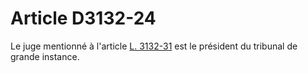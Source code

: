 # Article D3132-24

  
Le juge mentionné à l'article [L. 3132-31][1] est le président du tribunal de grande instance.

 [1]: /affichCodeArticle.do?cidTexte=LEGITEXT000006072050&idArticle=LEGIARTI000006902610&dateTexte=&categorieLien=cid